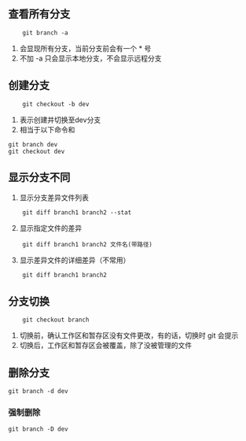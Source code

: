 ## 查看所有分支

```
    git branch -a 
```
1. 会显现所有分支，当前分支前会有一个 * 号
2. 不加 -a 只会显示本地分支，不会显示远程分支

## 创建分支

```
    git checkout -b dev
```
1. 表示创建并切换至dev分支
2. 相当于以下命令和

```   
git branch dev  
git checkout dev
``` 

## 显示分支不同

1. 显示分支差异文件列表  

```
    git diff branch1 branch2 --stat
```
2. 显示指定文件的差异

```
    git diff branch1 branch2 文件名(带路径)
```
3. 显示差异文件的详细差异（不常用）

```
    git diff branch1 branch2 
```

## 分支切换

```
    git checkout branch
```

1. 切换前，确认工作区和暂存区没有文件更改，有的话，切换时 git 会提示
2. 切换后，工作区和暂存区会被覆盖，除了没被管理的文件

## 删除分支

```
git branch -d dev
```
### 强制删除

```
git branch -D dev
```